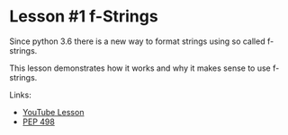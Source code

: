 # Lesson #1 f-Strings

Since python 3.6 there is a new way to format strings using
so called f-strings.

This lesson demonstrates how it works and why it makes sense to use f-strings.

Links:

* [YouTube Lesson](https://www.youtube.com/watch?v=mnZIC0F4Ujc)    
* [PEP 498](https://www.python.org/dev/peps/pep-0498/)